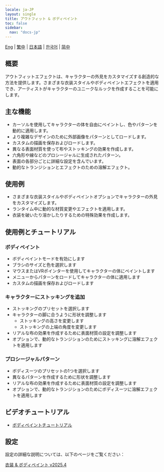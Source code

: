 ```yaml
---
locale: ja-JP
layout: single
title: アウトフィット & ボディペイント
toc: false
sidebar:
  nav: "docs-jp"
---
```

[Eng](/dancexr/features/outfit.md) | [繁中](/tw/dancexr/features/outfit.md) | [日本語](/jp/dancexr/features/outfit.md) | [한국어](/kr/dancexr/features/outfit.md) | [简中](/zh/dancexr/features/outfit.md)

## 概要
アウトフィットエフェクトは、キャラクターの外見をカスタマイズする創造的な方法を提供します。さまざまな衣装スタイルやボディペイントエフェクトを適用でき、アーティストがキャラクターのユニークなルックを作成することを可能にします。

## 主な機能
- カーソルを使用してキャラクターの体を自由にペイントし、色やパターンを動的に適用します。
- より複雑なデザインのために外部画像をパターンとしてロードします。
- カスタムの描画を保存およびロードします。
- 異なる表面材質を使って布やストッキングの効果を作成します。
- 六角形や線などのプロシージャルに生成されたパターン。
- 表面の各部分ごとに詳細な設定を含んでいます。
- 動的なトランジションとエフェクトのための溶解エフェクト。

## 使用例
- さまざまな衣装スタイルやボディペイントオプションでキャラクターの外見をカスタマイズします。
- ランタイム中に動的な材質変更やエフェクトを適用します。
- 衣装を破いたり溶かしたりするための特殊効果を作成します。

## 使用例とチュートリアル

### ボディペイント
- ボディペイントモードを有効にします
- ブラシのサイズと色を選択します
- マウスまたはVRポインターを使用してキャラクターの体にペイントします
- メニューからパターンをロードしてキャラクターの体に適用します
- カスタムの描画を保存およびロードします

### キャラクターにストッキングを追加
- ストッキングのプリセットを選択します
- キャラクターの脚に合うように形状を調整します
    - ストッキングの高さを変更します
    - ストッキングの上端の角度を変更します
- リアルな布の効果を作成するために表面材質の設定を調整します
- オプションで、動的なトランジションのためにストッキングに溶解エフェクトを適用します

### プロシージャルパターン
- ボディスーツのプリセットの1つを選択します
- 異なるパターンを作成するために形状を調整します
- リアルな布の効果を作成するために表面材質の設定を調整します
- オプションで、動的なトランジションのためにボディスーツに溶解エフェクトを適用します

## ビデオチュートリアル
- [ボディペイントチュートリアル](https://www.youtube.com/watch?v=chHk9--cUYE)

## 設定

設定の詳細な説明については、以下のページをご覧ください：

[衣装 & ボディペイント v2025.4](/dancexr/menu/2025.4/actor/outfit)